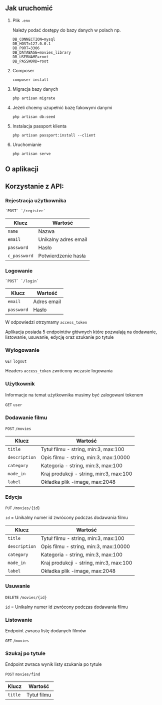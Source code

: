 ## Jak uruchomić

1. Plik `.env`

    Należy podać dostępy do bazy danych w polach
    np.
    
    `DB_CONNECTION=mysql`<br />
    `DB_HOST=127.0.0.1`<br />
    `DB_PORT=3306`<br />
    `DB_DATABASE=movies_library`<br />
    `DB_USERNAME=root`<br />
    `DB_PASSWORD=root`
 
 2. Composer
 
    `composer install`
 
 3. Migracja bazy danych
 
    `php artisan migrate`
 
 4. Jeżeli chcemy uzupełnić bazę fakowymi danymi
 
    `php artisan db:seed`
 
 5. Instalacja passport klienta
 
    `php artisan passport:install --client`
    
 6. Uruchomianie
 
    `php artisan serve`
    
 
 ## O aplikacji
 
   ## Korzystanie z API:
    
   ### Rejestracja użytkownika
    
    `POST` `/register`
    
   Klucz | Wartość
   ------|--------
   `name`| Nazwa
   `email` | Unikalny adres email
   `password` | Hasło
   `c_password` | Potwierdzenie hasła
     
   ### Logowanie
    
    `POST` `/login`
    
   Klucz | Wartość
   ------|--------
   `email` | Adres email
   `password` | Hasło
    
   W odpowiedzi otrzymamy `access_token`
 
   Aplikacja posiada 5 endpointów głównych które pozwalają na dodawanie, listowanie, usuwanie, edycję oraz szukanie po tytule
   
   ### Wylogowanie
   
   `GET` `logout`
   
   Headers `access_token` zwrócony wczasie logowania
   
   
   ### Użytkownik
   
   Informacje na temat użytkownika musimy być zalogowani tokenem
   
   `GET` `user`
   
 
 ### Dodawanie filmu
 
  `POST` `/movies`
 
 Klucz | Wartość
 ------|--------
 `title`| Tytuł filmu - string, min:3, max:100
 `description`| Opis filmu - string, min:3, max:10000
 `category`| Kategoria - string, min:3, max:100
 `made_in`| Kraj produkcji - string, min:3, max:100
 `label`| Okładka plik -image, max:2048
 
  ### Edycja
      
  `PUT` `/movies/{id}`
   
  `id` = Unikalny numer id zwrócony podczas dodawania filmu
   
 Klucz | Wartość
 ------|--------
 `title`| Tytuł filmu - string, min:3, max:100
 `description`| Opis filmu - string, min:3, max:10000
 `category`| Kategoria - string, min:3, max:100
 `made_in`| Kraj produkcji - string, min:3, max:100
 `label`| Okładka plik -image, max:2048
    
  ### Usuwanie
  
  `DELETE` `/movies/{id}`
  
  `id` = Unikalny numer id zwrócony podczas dodawania filmu
   
   ### Listowanie
   
   Endpoint zwraca listę dodanych filmów
   
   `GET` `/movies`
   
   ### Szukaj po tytule
   
   Endpoint zwraca wynik listy szukania po tytule
   
   `POST` `movies/find`
   
   Klucz | Wartość
   ------|--------
   `title` | Tytuł filmu
   
   
   
   
